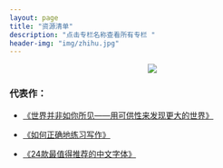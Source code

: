 ```yaml
---
layout: page
title: "资源清单"
description: "点击专栏名称查看所有专栏 "
header-img: "img/zhihu.jpg"
---
```



<center>
    <p><img src="https://ww4.sinaimg.cn/large/006tKfTcgy1fix7tqtpqij30by0by74k.jpg" align="center"></p>
</center>


### 代表作：


- [《世界并非如你所见——用可供性来发现更大的世界》](http://www.jianshu.com/p/6f1404e0240d)

- [《如何正确地练习写作》](http://www.jianshu.com/p/2621444b619d)

- [《24款最值得推荐的中文字体》](http://cnfeat.com/blog/2015/05/22/a-24-chinese-fonts/)






